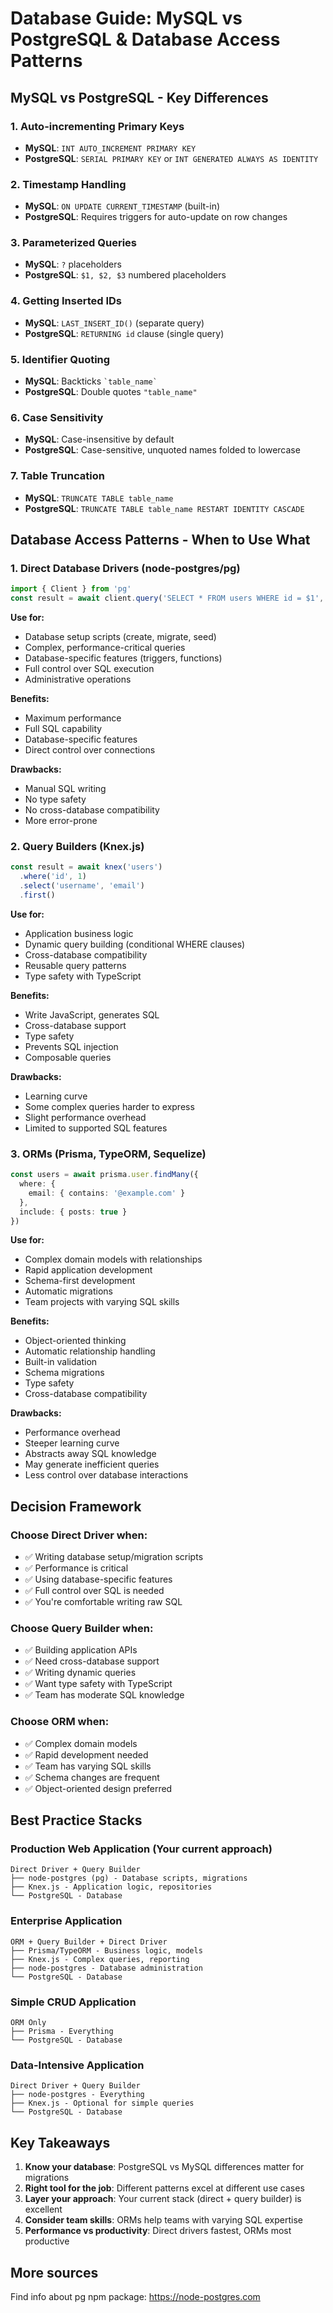 # Database Guide: MySQL vs PostgreSQL & Database Access Patterns

## MySQL vs PostgreSQL - Key Differences

### 1. **Auto-incrementing Primary Keys**
- **MySQL**: `INT AUTO_INCREMENT PRIMARY KEY`
- **PostgreSQL**: `SERIAL PRIMARY KEY` or `INT GENERATED ALWAYS AS IDENTITY`

### 2. **Timestamp Handling**
- **MySQL**: `ON UPDATE CURRENT_TIMESTAMP` (built-in)
- **PostgreSQL**: Requires triggers for auto-update on row changes

### 3. **Parameterized Queries**
- **MySQL**: `?` placeholders
- **PostgreSQL**: `$1, $2, $3` numbered placeholders

### 4. **Getting Inserted IDs**
- **MySQL**: `LAST_INSERT_ID()` (separate query)
- **PostgreSQL**: `RETURNING id` clause (single query)

### 5. **Identifier Quoting**
- **MySQL**: Backticks `` `table_name` ``
- **PostgreSQL**: Double quotes `"table_name"`

### 6. **Case Sensitivity**
- **MySQL**: Case-insensitive by default
- **PostgreSQL**: Case-sensitive, unquoted names folded to lowercase

### 7. **Table Truncation**
- **MySQL**: `TRUNCATE TABLE table_name`
- **PostgreSQL**: `TRUNCATE TABLE table_name RESTART IDENTITY CASCADE`

## Database Access Patterns - When to Use What

### 1. **Direct Database Drivers (node-postgres/pg)**
```typescript
import { Client } from 'pg'
const result = await client.query('SELECT * FROM users WHERE id = $1', [1])
```

**Use for:**
- Database setup scripts (create, migrate, seed)
- Complex, performance-critical queries
- Database-specific features (triggers, functions)
- Full control over SQL execution
- Administrative operations

**Benefits:**
- Maximum performance
- Full SQL capability
- Database-specific features
- Direct control over connections

**Drawbacks:**
- Manual SQL writing
- No type safety
- No cross-database compatibility
- More error-prone

### 2. **Query Builders (Knex.js)**
```typescript
const result = await knex('users')
  .where('id', 1)
  .select('username', 'email')
  .first()
```

**Use for:**
- Application business logic
- Dynamic query building (conditional WHERE clauses)
- Cross-database compatibility
- Reusable query patterns
- Type safety with TypeScript

**Benefits:**
- Write JavaScript, generates SQL
- Cross-database support
- Type safety
- Prevents SQL injection
- Composable queries

**Drawbacks:**
- Learning curve
- Some complex queries harder to express
- Slight performance overhead
- Limited to supported SQL features

### 3. **ORMs (Prisma, TypeORM, Sequelize)**
```typescript
const users = await prisma.user.findMany({
  where: { 
    email: { contains: '@example.com' }
  },
  include: { posts: true }
})
```

**Use for:**
- Complex domain models with relationships
- Rapid application development
- Schema-first development
- Automatic migrations
- Team projects with varying SQL skills

**Benefits:**
- Object-oriented thinking
- Automatic relationship handling
- Built-in validation
- Schema migrations
- Type safety
- Cross-database compatibility

**Drawbacks:**
- Performance overhead
- Steeper learning curve
- Abstracts away SQL knowledge
- May generate inefficient queries
- Less control over database interactions

## Decision Framework

### Choose **Direct Driver** when:
- ✅ Writing database setup/migration scripts
- ✅ Performance is critical
- ✅ Using database-specific features
- ✅ Full control over SQL is needed
- ✅ You're comfortable writing raw SQL

### Choose **Query Builder** when:
- ✅ Building application APIs
- ✅ Need cross-database support
- ✅ Writing dynamic queries
- ✅ Want type safety with TypeScript
- ✅ Team has moderate SQL knowledge

### Choose **ORM** when:
- ✅ Complex domain models
- ✅ Rapid development needed
- ✅ Team has varying SQL skills
- ✅ Schema changes are frequent
- ✅ Object-oriented design preferred

## Best Practice Stacks

### **Production Web Application** (Your current approach)
```
Direct Driver + Query Builder
├── node-postgres (pg) - Database scripts, migrations
├── Knex.js - Application logic, repositories
└── PostgreSQL - Database
```

### **Enterprise Application**
```
ORM + Query Builder + Direct Driver
├── Prisma/TypeORM - Business logic, models
├── Knex.js - Complex queries, reporting
├── node-postgres - Database administration
└── PostgreSQL - Database
```

### **Simple CRUD Application**
```
ORM Only
├── Prisma - Everything
└── PostgreSQL - Database
```

### **Data-Intensive Application**
```
Direct Driver + Query Builder
├── node-postgres - Everything
├── Knex.js - Optional for simple queries
└── PostgreSQL - Database
```

## Key Takeaways

1. **Know your database**: PostgreSQL vs MySQL differences matter for migrations
2. **Right tool for the job**: Different patterns excel at different use cases
3. **Layer your approach**: Your current stack (direct + query builder) is excellent
4. **Consider team skills**: ORMs help teams with varying SQL expertise
5. **Performance vs productivity**: Direct drivers fastest, ORMs most productive

## More sources

Find info about pg npm package: https://node-postgres.com